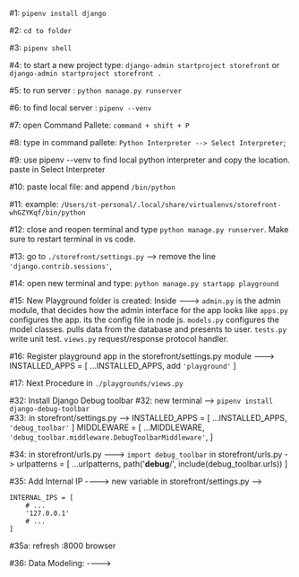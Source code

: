 #1: `pipenv install django`

#2: `cd to folder`

#3: `pipenv shell`

#4: to start a new project type: `django-admin startproject storefront` or `django-admin startproject storefront .`

#5: to run server : `python manage.py runserver`

#6: to find local server : `pipenv --venv`

#7: open Command Pallete: `command + shift + P`

#8: type in command pallete: `Python Interpreter --> Select Interpreter`;

#9: use pipenv --venv to find local python interpreter and copy the location. paste in Select Interpreter

#10: paste local file: and append `/bin/python`

#11: example: `/Users/st-personal/.local/share/virtualenvs/storefront-whGZYKqf/bin/python`

#12: close and reopen terminal and type `python manage.py runserver`. Make sure to restart terminal in vs code.

#13: go to `./storefront/settings.py` --> remove the line `'django.contrib.sessions'`,

#14: open new terminal and type: `python manage.py startapp playground`

#15: New Playground folder is created: Inside ---> 
        `admin.py` is the admin module, that decides how the admin interface for the app looks like
        `apps.py` configures the app. its the config file in node js.
        `models.py` configures the model classes. pulls data from the database and presents to user.
        `tests.py` write unit test.
        `views.py` request/response protocol handler.


#16: Register playground app in the storefront/settings.py module ---> INSTALLED_APPS = [
                                                                         ...INSTALLED_APPS,
                                                                add      `'playground'`
                                                                        ]


#17: Next Procedure in `./playgrounds/views.py`


#32: Install Django Debug toolbar
#32: new terminal --> `pipenv install django-debug-toolbar`  
#33: in storefront/settings.py -->   INSTALLED_APPS = [
                                        ...INSTALLED_APPS,
                                        `'debug_toolbar'`
                                    ]
                                    MIDDLEWARE = [
                                        ...MIDDLEWARE,
                                        `'debug_toolbar.middleware.DebugToolbarMiddleware'`,
                                    ]

#34: in storefront/urls.py ---> `import debug_toolbar`
    in storefront/urls.py -> 
                    urlpatterns = [
                        ...urlpatterns,
                        path('__debug__/', include(debug_toolbar.urls))
                    ]

#35: Add Internal IP ----> 
        new variable in storefront/settings.py -->  
```
INTERNAL_IPS = [
    # ...
    '127.0.0.1'
    # ...
]
```
#35a:    refresh :8000 browser

#36: Data Modeling: ----> 


